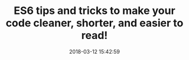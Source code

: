 ---
date: 2018-03-12 15:42:59
link:
  source: pocket
  source_url: https://getpocket.com
  text: ES6 tips and tricks to make your code cleaner, shorter, and easier to read!
  url: https://medium.com/@samwsoftware/make-your-code-cleaner-shorter-and-easier-to-read-es6-tips-and-tricks-afd4ce25977c
slug: es6-tips-and-tricks-to-make-your-code-cleaner-shorter-and-easier-to-read
source: pocket
syndicated:
- type: twitter
  url: https://twitter.com/roytang/statuses/973223856482738177/
- type: facebook
  url: https://www.facebook.com/stephen.roy.tang/posts/10156487207228912
title: ES6 tips and tricks to make your code cleaner, shorter, and easier to read!
---